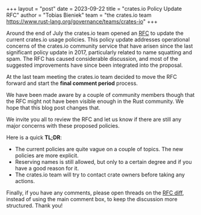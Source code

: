 +++
layout = "post"
date = 2023-09-22
title = "crates.io Policy Update RFC"
author = "Tobias Bieniek"
team = "the crates.io team <https://www.rust-lang.org/governance/teams/crates-io>"
+++

Around the end of July the crates.io team opened an [RFC](https://github.com/rust-lang/rfcs/pull/3463) to update the current crates.io usage policies. This policy update addresses operational concerns of the crates.io community service that have arisen since the last significant policy update in 2017, particularly related to name squatting and spam. The RFC has caused considerable discussion, and most of the suggested improvements have since been integrated into the proposal.

At the last team meeting the crates.io team decided to move the RFC forward and start the **final comment period** process.

We have been made aware by a couple of community members though that the RFC might not have been visible enough in the Rust community. We hope that this blog post changes that.

We invite you all to review the RFC and let us know if there are still any major concerns with these proposed policies.

Here is a quick **TL;DR**:

- The current policies are quite vague on a couple of topics. The new policies are more explicit.
- Reserving names is still allowed, but only to a certain degree and if you have a good reason for it.
- The crates.io team will try to contact crate owners before taking any actions.

Finally, if you have any comments, please open threads on the [RFC diff](https://github.com/rust-lang/rfcs/pull/3463/files), instead of using the main comment box, to keep the discussion more structured. Thank you!
